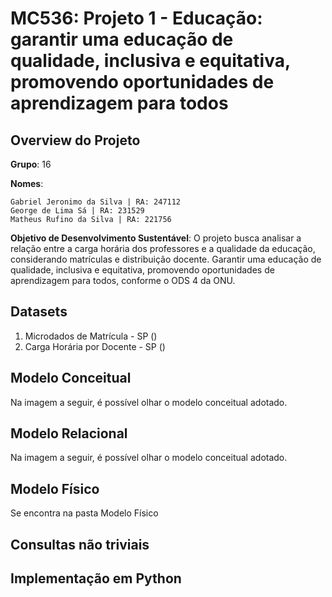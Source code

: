# **MC536: Projeto 1 - Educação: garantir uma educação de qualidade, inclusiva e equitativa, promovendo oportunidades de aprendizagem para todos**


## **Overview do Projeto**

**Grupo**: 16

**Nomes**:
   
    Gabriel Jeronimo da Silva | RA: 247112 
    George de Lima Sá | RA: 231529 
    Matheus Rufino da Silva | RA: 221756

**Objetivo de Desenvolvimento Sustentável**: O projeto busca analisar a relação entre a carga horária dos professores e a qualidade da educação, considerando matrículas e distribuição docente. Garantir uma educação de qualidade, inclusiva e equitativa, promovendo oportunidades de aprendizagem para todos, conforme o ODS 4 da ONU.

## **Datasets**

1. Microdados de Matrícula - SP ()
2. Carga Horária por Docente - SP ()

## **Modelo Conceitual**

Na imagem a seguir, é possível olhar o modelo conceitual adotado.

## **Modelo Relacional**

Na imagem a seguir, é possível olhar o modelo conceitual adotado.

## **Modelo Físico**

Se encontra na pasta Modelo Físico

## **Consultas não triviais**


## **Implementação em Python**

